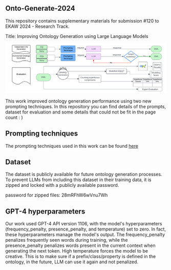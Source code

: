 ## Onto-Generate-2024
This repository contains supplementary materials for submission #120 to EKAW 2024 - Research Track.  

Title: Improving Ontology Generation using Large Language Models

![alt text](Images/digram.png)


This work improved ontology generation performance using two new prompting techniques. In this repository you can find details of the prompts, dataset for evaluation and some details that could not be fit in the page count : )
## Prompting techniques
The prompting techniques used in this work can be found [here](/PromptingTechniques)


## Dataset
The dataset is publicly available for future ontology generation processes. To prevent LLMs from including this dataset in their training data, it is zipped and locked with a publicly available password.

password for zipped files: 28mRFhW6wVnu7Wh


## GPT-4 hyperparameters
Our work used GPT-4 API version 1106, with the model's hyperparameters (frequency\_penalty, presence\_penalty, and temperature) set to zero. In fact, these hyperparameters manage the model's output. The frequency\_penalty penalizes frequently seen words during training, while the presence\_penalty penalizes words present in the current context when generating the next token. High temperature forces the model to be creative. This is to make sure if a prefix/class/property is defined in the ontology, in the future, LLM can use it again and not penalized.
